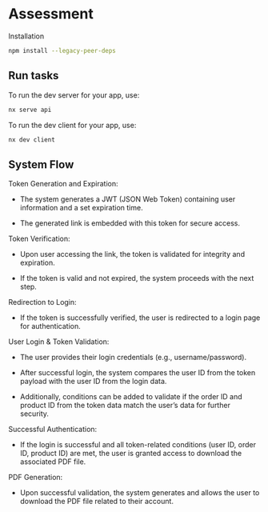 # Assessment

Installation

```sh
npm install --legacy-peer-deps
```

## Run tasks

To run the dev server for your app, use:

```sh
nx serve api
```

To run the dev client for your app, use:

```sh
nx dev client
```

## System Flow
Token Generation and Expiration:

- The system generates a JWT (JSON Web Token) containing user information and a set expiration time.

- The generated link is embedded with this token for secure access.

Token Verification:

- Upon user accessing the link, the token is validated for integrity and expiration.

- If the token is valid and not expired, the system proceeds with the next step.

Redirection to Login:

- If the token is successfully verified, the user is redirected to a login page for authentication.

User Login & Token Validation:

- The user provides their login credentials (e.g., username/password).

- After successful login, the system compares the user ID from the token payload with the user ID from the login data.

- Additionally, conditions can be added to validate if the order ID and product ID from the token data match the user’s data for further security.

Successful Authentication:

- If the login is successful and all token-related conditions (user ID, order ID, product ID) are met, the user is granted access to download the associated PDF file.

PDF Generation:

- Upon successful validation, the system generates and allows the user to download the PDF file related to their account.

